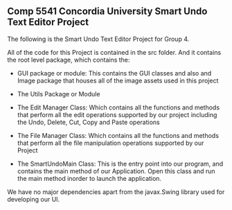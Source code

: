 ## Comp 5541 Concordia University Smart Undo Text Editor Project

The following is the Smart Undo Text Editor Project for Group 4.

All of the code for this Project is contained in the src folder.
And it contains the root level package, which contains the:

- GUI package or module: This contains the GUI classes and also and Image package
that houses all of the image assets used in this project

- The Utils Package or Module

- The Edit Manager Class: Which contains all the functions and methods that perform
all the edit operations supported by our project including the Undo, Delete, Cut, Copy
and Paste operations

- The File Manager Class: Which contains all the functions and methods that perform all the
file manipulation operations supported by our Project

- The SmartUndoMain Class: This is the entry point into our program, and contains the main
method of our Application. Open this class and run the main method inorder to launch the
application.

We have no major dependencies apart from the javax.Swing library used for developing our UI.
